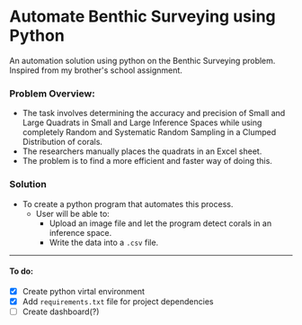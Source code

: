 # Automate Benthic Surveying using Python

An automation solution using python on the Benthic Surveying problem. Inspired from my brother's school assignment.

### Problem Overview:

- The task involves determining the accuracy and precision of Small and Large Quadrats in Small and Large Inference Spaces while using completely Random and Systematic Random Sampling in a Clumped Distribution of corals.
- The researchers manually places the quadrats in an Excel sheet.
- The problem is to find a more efficient and faster way of doing this.

### Solution

- To create a python program that automates this process.
  - User will be able to:
    - Upload an image file and let the program detect corals in an inference space.
    - Write the data into a `.csv` file.

---

#### To do:

- [x] Create python virtal environment
- [x] Add `requirements.txt` file for project dependencies
- [ ] Create dashboard(?)
